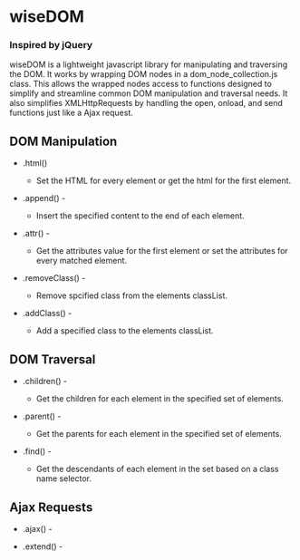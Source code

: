 # wiseDOM

### Inspired by jQuery

wiseDOM is a lightweight javascript library for manipulating and traversing the DOM. It works by wrapping DOM nodes in a dom_node_collection.js class. This allows the wrapped nodes access to functions designed to simplify and streamline common DOM manipulation and traversal needs. It also simplifies XMLHttpRequests by handling the open, onload, and send functions just like a Ajax request.


## DOM Manipulation

- .html()
  * Set the HTML for every element or get the html for the first element.

- .append() -
  * Insert the specified content to the end of each element.

- .attr() -
  * Get the attributes value for the first element or set the attributes for every matched element.

- .removeClass() -
  * Remove spcified class from the elements classList.

- .addClass() -
  * Add a specified class to the elements classList.

## DOM Traversal

- .children() -
  * Get the children for each element in the specified set of elements.

- .parent() -
  * Get the parents for each element in the specified set of elements.

- .find() -
  * Get the descendants of each element in the set based on a class name selector. 

## Ajax Requests

- .ajax() -

- .extend() -
